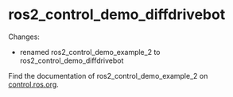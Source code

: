 # ros2_control_demo_diffdrivebot

Changes:
- renamed ros2_control_demo_example_2 to ros2_control_demo_diffdrivebot 

Find the documentation of ros2_control_demo_example_2 on [control.ros.org](https://control.ros.org/master/doc/ros2_control_demos/example_2/doc/userdoc.html).
